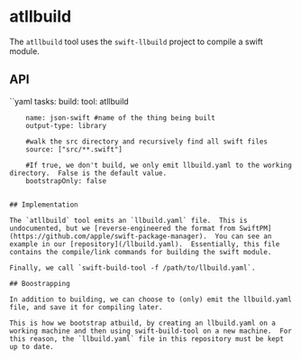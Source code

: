 # atllbuild

The `atllbuild` tool uses the `swift-llbuild` project to compile a swift module.

## API

``yaml
tasks:
    build:
        tool: atllbuild
        
        name: json-swift #name of the thing being built
        output-type: library
        
        #walk the src directory and recursively find all swift files
        source: ["src/**.swift"]

        #If true, we don't build, we only emit llbuild.yaml to the working directory.  False is the default value.
        bootstrapOnly: false 
```

## Implementation

The `atllbuild` tool emits an `llbuild.yaml` file.  This is undocumented, but we [reverse-engineered the format from SwiftPM](https://github.com/apple/swift-package-manager).  You can see an example in our [repository](/llbuild.yaml).  Essentially, this file contains the compile/link commands for building the swift module.

Finally, we call `swift-build-tool -f /path/to/llbuild.yaml`.

## Boostrapping

In addition to building, we can choose to (only) emit the llbuild.yaml file, and save it for compiling later.

This is how we bootstrap atbuild, by creating an llbuild.yaml on a working machine and then using swift-build-tool on a new machine.  For this reason, the `llbuild.yaml` file in this repository must be kept up to date.